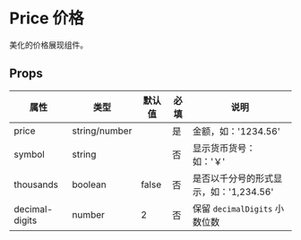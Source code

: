 # Price 价格

美化的价格展现组件。

## Props

| 属性           | 类型          | 默认值 | 必填 | 说明                                   |
| -------------- | ------------- | ------ | ---- | -------------------------------------- |
| price          | string/number |        | 是   | 金额，如：'1234.56'                    |
| symbol         | string        |        | 否   | 显示货币货号：如：'￥'                 |
| thousands      | boolean       | false  | 否   | 是否以千分号的形式显示，如：'1,234.56' |
| decimal-digits | number        | 2      | 否   | 保留 `decimalDigits` 小数位数          |
